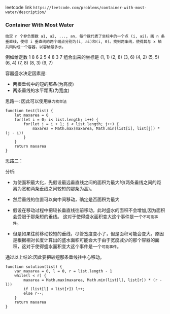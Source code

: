 leetcode link
`https://leetcode.com/problems/container-with-most-water/description/`

### Container With Most Water
```
给定 n 个非负整数 a1, a2, ..., an, 每个数代表了坐标中的一个点 (i, ai)。画 n 条垂直线，使得 i 垂直线的两个端点分别为(i, ai)和(i, 0)。找到两条线，使得其与 x 轴共同构成一个容器，以容纳最多水。

```

例如给定数 1 8 6 2 5 4 8 3 7
组合出来的坐标是
(1, 1)
(2, 8)
(3, 6)
(4, 2)
(5, 5)
(6, 4)
(7, 8)
(8, 3)
(9, 7)

容器盛水决定因素是:
+ 两根垂线中的短的那条(为高度)
+ 两条垂线的水平距离(为宽度)

思路一:
因此可以使用`暴力枚举法`
```
function test(list) {
	let maxarea = 0
	for(let i = 0; i< list.length; i++) {
		for(let j = i + 1; j < list.length; j++) {
			maxarea = Math.max(maxarea, Math.min(list[i], list[j]) * (j - i))
		}
	}
	return maxarea
}
```

思路二：

分析:
+ 为使面积最大化，先假设最远垂直线之间的面积为最大的(两条垂线之间的距离为宽和两条垂线之间较短的那条为高)。

+ 然后垂线的位置可以向中间移动，确定是否面积为最大
+ 假设在移动过程中把较长垂直线往前移动，此时盛水的面积不会增加,因为面积会受限于那条短的垂线。 	   这对于使得盛水面积变大这个事件是一个`不可能事件`。

+ 但是如果往前移动较短的垂线，尽管宽度变小了，但是面积可能会变大。原因是根据相对长度计算出的盛水面积可能会大于由于宽度减少的那个容器的面积，这对于使得盛水面积变大这个事件是一个`可能事件`。

通过以上结论:因此要把较短那条垂线往中心移动。


```
function solution(list) {
	var maxarea = 0, l = 0, r = list.length - 1
	while(l < r) {
		maxarea = Math.max(maxarea, Math.min(list[l], list[r]) * (r - l))
		if (list[l] < list[r]) l++;
		else r--;
	}
	return maxarea
}
```






